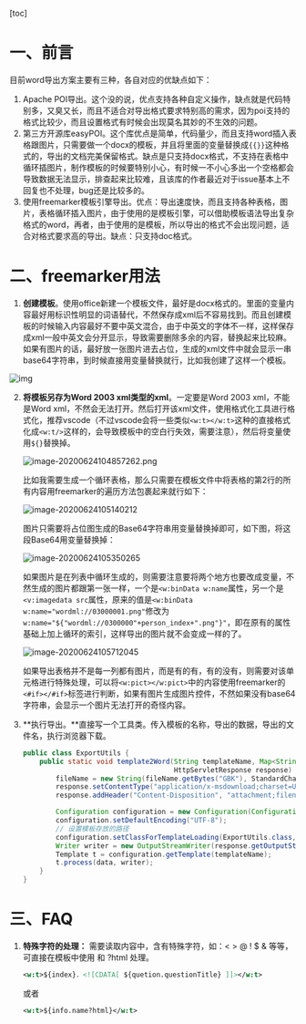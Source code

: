 [toc]

# 一、前言

目前word导出方案主要有三种，各自对应的优缺点如下：

1. Apache POI导出。这个没的说，优点支持各种自定义操作，缺点就是代码特别多，又臭又长，而且不适合对导出格式要求特别高的需求，因为poi支持的格式比较少，而且设置格式有时候会出现莫名其妙的不生效的问题。
2. 第三方开源库easyPOI。这个库优点是简单，代码量少，而且支持word插入表格跟图片，只需要做一个docx的模板，并且将里面的变量替换成`{{}}`这种格式的，导出的文档完美保留格式。缺点是只支持docx格式，不支持在表格中循环插图片，制作模板的时候要特别小心，有时候一不小心多出一个空格都会导致数据无法显示，排查起来比较难，且该库的作者最近对于issue基本上不回复也不处理，bug还是比较多的。
3. 使用freemarker模板引擎导出。优点：导出速度快，而且支持各种表格，图片，表格循环插入图片，由于使用的是模板引擎，可以借助模板语法导出复杂格式的word，再者，由于使用的是模板，所以导出的格式不会出现问题，适合对格式要求高的导出。缺点：只支持doc格式。

# 二、freemarker用法

1. **创建模板**。使用office新建一个模板文件，最好是docx格式的。里面的变量内容最好用标识性明显的词语替代，不然保存成xml后不容易找到。而且创建模板的时候输入内容最好不要中英文混合，由于中英文的字体不一样，这样保存成xml一般中英文会分开显示，导致需要删除多余的内容，替换起来比较麻。如果有图片的话，最好放一张图片进去占位，生成的xml文件中就会显示一串base64字符串，到时候直接用变量替换就行，比如我创建了这样一个模板。

![img](https://i.loli.net/2020/06/24/3h47BWGtmyjQAk8.png)

2. **将模板另存为Word 2003 xml类型的xml**。一定要是Word 2003 xml，不能是Word xml，不然会无法打开。然后打开该xml文件，使用格式化工具进行格式化，推荐vscode（不过vscode会将一些类似`<w:t></w:t>`这种的直接格式化成`<w:t/>`这样的，会导致模板中的空白行失效，需要注意），然后将变量使用`${}`替换掉。

   ![image-20200624104857262.png](https://i.loli.net/2020/06/24/3zHd1SMPuJUaAfo.png)

   比如我需要生成一个循环表格，那么只需要在模板文件中将表格的第2行的所有内容用freemarker的遍历方法包裹起来就行如下：

   ![image-20200624105140212](https://i.loli.net/2020/06/24/kM9w3aTKnNPICQd.png)

   图片只需要将占位图生成的Base64字符串用变量替换掉即可，如下图，将这段Base64用变量替换掉：

   ![image-20200624105350265](https://i.loli.net/2020/06/24/2CDlRfZ3EFGLsqw.png)

   如果图片是在列表中循环生成的，则需要注意要将两个地方也要改成变量，不然生成的图片都跟第一张一样，一个是`<w:binData w:name`属性，另一个是	`<v:imagedata src`属性，原来的值是`<w:binData w:name="wordml://03000001.png"`修改为 `w:name="${"wordml://0300000"+person_index+".png"}"`，即在原有的属性基础上加上循环的索引，这样导出的图片就不会变成一样的了。

   ![image-20200624105712045](https://i.loli.net/2020/06/24/tpPrDeXAO48F7Qy.png)

   如果导出表格并不是每一列都有图片，而是有的有，有的没有，则需要对该单元格进行特殊处理，可以将`<w:pict></w:pict>`中的内容使用freemarker的`<#if></#if>`标签进行判断，如果有图片生成图片控件，不然如果没有base64字符串，会显示一个图片无法打开的奇怪内容。

3. **执行导出。**直接写一个工具类。传入模板的名称，导出的数据，导出的文件名，执行浏览器下载。

   ```java
   public class ExportUtils {
       public static void template2Word(String templateName, Map<String, Object> data, String fileName, 
                                        HttpServletResponse response) throws Exception{
           fileName = new String(fileName.getBytes("GBK"), StandardCharsets.ISO_8859_1) + ".doc";
           response.setContentType("application/x-msdownload;charset=UTF-8");
           response.addHeader("Content-Disposition", "attachment;filename=" + fileName + ";charset=UTF-8");
   
           Configuration configuration = new Configuration(Configuration.getVersion());
           configuration.setDefaultEncoding("UTF-8");
           // 设置模板存放的路径
           configuration.setClassForTemplateLoading(ExportUtils.class, "/template");
           Writer writer = new OutputStreamWriter(response.getOutputStream());
           Template t = configuration.getTemplate(templateName);
           t.process(data, writer);
       }
   }
   ```

# 三、FAQ
1. **特殊字符的处理：** 需要读取内容中，含有特殊字符，如：< > @ ! $ & 等等，可直接在模板中使用 <![CDATA[  ]]> 和 ?html 处理。

   ```xml
   <w:t>${index}．<![CDATA[ ${quetion.questionTitle} ]]></w:t>
   ```
   或者
   
   ```xml
   <w:t>${info.name?html}</w:t>
   ```
